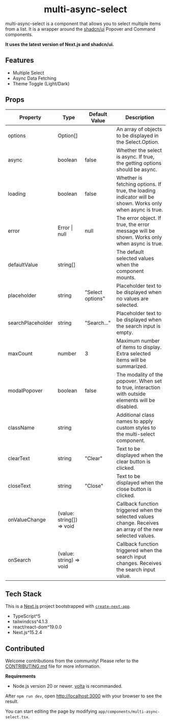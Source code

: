 <h1 align="center">
    multi-async-select    
</h1>

multi-async-select is a component that allows you to select multiple items from a list. It is a wrapper around the [shadcn/ui](https://ui.shadcn.com/) Popover and Command components.

**It uses the latest version of Next.js and shadcn/ui.**

## Features

- Multiple Select
- Async Data Fetching
- Theme Toggle (Light/Dark)

## Props

| Property  | Type                           | Default Value     | Description                                                                                                             |
|----------------|--------------------------------|-------------------|-------------------------------------------------------------------------------------------------------------------------|
| options        | Option[]                       |                   | An array of objects to be displayed in the Select.Option.                                                               |
| async          | boolean                        | false             | Whether the select is async. If true, the getting options should be async.                                               |
| loading        | boolean                        | false             | Whether is fetching options. If true, the loading indicator will be shown. Works only when async is true.               |
| error          | Error \| null                  | null              | The error object. If true, the error message will be shown. Works only when async is true.                               |
| defaultValue   | string[]                       |                   | The default selected values when the component mounts.                                                                  |
| placeholder    | string                         | "Select options"  | Placeholder text to be displayed when no values are selected.                                                           |
| searchPlaceholder | string                         | "Search..."       | Placeholder text to be displayed when the search input is empty.                                                       |
| maxCount       | number                         | 3                 | Maximum number of items to display. Extra selected items will be summarized.                                            |
| modalPopover   | boolean                        | false             | The modality of the popover. When set to true, interaction with outside elements will be disabled.                       |
| className      | string                         |                   | Additional class names to apply custom styles to the multi-select component.                                            |
| clearText      | string                         | "Clear"           | Text to be displayed when the clear button is clicked.                                                                  |
| closeText      | string                         | "Close"           | Text to be displayed when the close button is clicked.                                                                  |
| onValueChange  | (value: string[]) => void      |                   | Callback function triggered when the selected values change. Receives an array of the new selected values.              |
| onSearch       | (value: string) => void        |                   | Callback function triggered when the search input changes. Receives the search input value.                             |

## Tech Stack

This is a [Next.js](https://nextjs.org) project bootstrapped with [`create-next-app`](https://nextjs.org/docs/app/api-reference/cli/create-next-app).

- TypeScript^5
- tailwindcss^4.1.3
- react/react-dom^19.0.0
- Next.js^15.2.4


## Contributed

Welcome contributions from the community! Please refer to the [CONTRIBUTING.md](CONTRIBUTING.md) file for more information.

**Requirements**

- Node.js version 20 or newer. [volta](https://volta.sh/) is recommanded.

After `npm run dev`, open [http://localhost:3000](http://localhost:3000) with your browser to see the result.

You can start editing the page by modifying `app/components/multi-async-select.tsx`.







